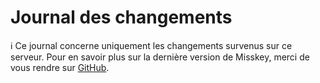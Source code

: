 # Journal des changements
<div class="info">ℹ️ Ce journal concerne uniquement les changements survenus sur ce serveur. Pour en savoir plus sur la dernière version de Misskey, merci de vous rendre sur <a href="https://github.com/misskey-dev/misskey/blob/master/CHANGELOG.md" target="_blank">GitHub</a>.</div>

<!-- For translators: Do not edit these comments. -->
<!--[CHANGELOG]-->
